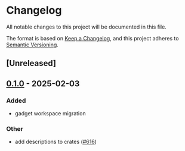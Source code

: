 # Changelog

All notable changes to this project will be documented in this file.

The format is based on [Keep a Changelog](https://keepachangelog.com/en/1.0.0/),
and this project adheres to [Semantic Versioning](https://semver.org/spec/v2.0.0.html).

## [Unreleased]

## [0.1.0](https://github.com/tangle-network/gadget/releases/tag/gadget-event-listeners-tangle-v0.1.0) - 2025-02-03

### Added

- gadget workspace migration

### Other

- add descriptions to crates ([#616](https://github.com/tangle-network/gadget/pull/616))
